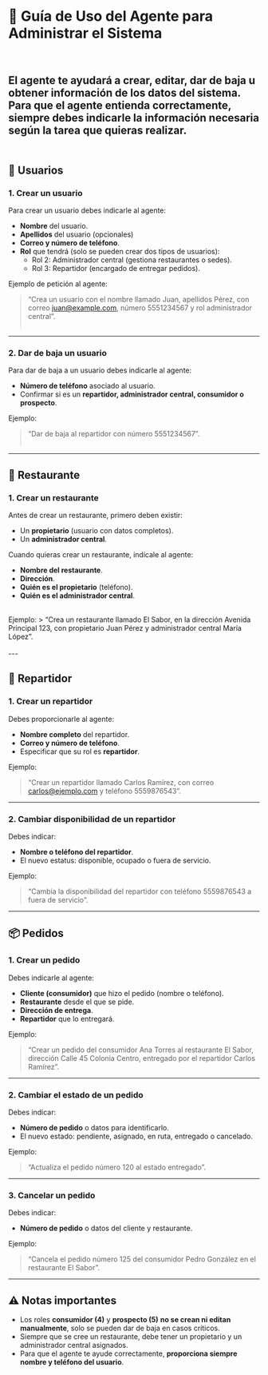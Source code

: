 
# 📖 Guía de Uso del Agente para Administrar el Sistema  
</br>

El agente te ayudará a **crear, editar, dar de baja u obtener información** de los datos del sistema.  
Para que el agente entienda correctamente, siempre debes indicarle la **información necesaria** según la tarea que quieras realizar.  
</br>
---

## 👤 Usuarios

### 1. Crear un usuario
Para crear un usuario debes indicarle al agente:  
- **Nombre** del usuario.  
- **Apellidos** del usuario (opcionales)
- **Correo y número de teléfono**.  
- **Rol** que tendrá (solo se pueden crear dos tipos de usuarios):  
  - Rol 2: Administrador central (gestiona restaurantes o sedes).  
  - Rol 3: Repartidor (encargado de entregar pedidos).  

Ejemplo de petición al agente:  
> “Crea un usuario con el nombre llamado Juan, apellidos Pérez, con correo juan@example.com, número 5551234567 y rol administrador central”.
</br></br>
---

### 2. Dar de baja un usuario
Para dar de baja a un usuario debes indicarle al agente:  
- **Número de teléfono** asociado al usuario.  
- Confirmar si es un **repartidor, administrador central, consumidor o prospecto**.  

Ejemplo:  
> “Dar de baja al repartidor con número 5551234567”.
</br></br>
---

## 🍴 Restaurante

### 1. Crear un restaurante
Antes de crear un restaurante, primero deben existir:  
- Un **propietario** (usuario con datos completos).  
- Un **administrador central**.  

Cuando quieras crear un restaurante, indícale al agente:  
- **Nombre del restaurante**.  
- **Dirección**.  
- **Quién es el propietario** (teléfono).  
- **Quién es el administrador central**.  
</br>
Ejemplo:  
> “Crea un restaurante llamado El Sabor, en la dirección Avenida Principal 123, con propietario Juan Pérez y administrador central María López”.
</br></br>
---

## 🚴 Repartidor

### 1. Crear un repartidor
Debes proporcionarle al agente:  
- **Nombre completo** del repartidor.  
- **Correo y número de teléfono**.  
- Especificar que su rol es **repartidor**.  

Ejemplo:  
> “Crear un repartidor llamado Carlos Ramírez, con correo carlos@ejemplo.com y teléfono 5559876543”.

---

### 2. Cambiar disponibilidad de un repartidor
Debes indicar:  
- **Nombre o teléfono del repartidor**.  
- El nuevo estatus: disponible, ocupado o fuera de servicio.  

Ejemplo:  
> “Cambia la disponibilidad del repartidor con teléfono 5559876543 a fuera de servicio”.

---

## 📦 Pedidos

### 1. Crear un pedido
Debes indicarle al agente:  
- **Cliente (consumidor)** que hizo el pedido (nombre o teléfono).  
- **Restaurante** desde el que se pide.  
- **Dirección de entrega**.  
- **Repartidor** que lo entregará.  

Ejemplo:  
> “Crear un pedido del consumidor Ana Torres al restaurante El Sabor, dirección Calle 45 Colonia Centro, entregado por el repartidor Carlos Ramírez”.

---

### 2. Cambiar el estado de un pedido
Debes indicar:  
- **Número de pedido** o datos para identificarlo.  
- El nuevo estado: pendiente, asignado, en ruta, entregado o cancelado.  

Ejemplo:  
> “Actualiza el pedido número 120 al estado entregado”.

---

### 3. Cancelar un pedido
Debes indicar:  
- **Número de pedido** o datos del cliente y restaurante.  

Ejemplo:  
> “Cancela el pedido número 125 del consumidor Pedro González en el restaurante El Sabor”.

---

## ⚠️ Notas importantes
- Los roles **consumidor (4)** y **prospecto (5)** **no se crean ni editan manualmente**, solo se pueden dar de baja en casos críticos.  
- Siempre que se cree un restaurante, debe tener un propietario y un administrador central asignados.  
- Para que el agente te ayude correctamente, **proporciona siempre nombre y teléfono del usuario**.  
